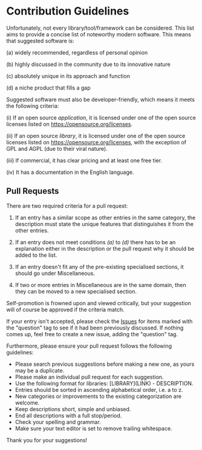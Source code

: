 # Contribution Guidelines

Unfortunately, not every library/tool/framework can be considered. This list aims to provide a concise list of noteworthy modern software. This means that suggested software is:

(a) widely recommended, regardless of personal opinion

(b) highly discussed in the community due to its innovative nature

(c) absolutely unique in its approach and function

(d) a niche product that fills a gap  

Suggested software must also be developer-friendly, which means it meets the following criteria:  

(i) If an open source *application*, it is licensed under one of the open source licenses listed on https://opensource.org/licenses.

(ii) If an open source *library*, it is licensed under one of the open source licenses listed on https://opensource.org/licenses, with the exception of GPL and AGPL (due to their viral nature).  

(iii) If commercial, it has clear pricing and at least one free tier.

(iv) It has a documentation in the English language.

## Pull Requests 

There are two required criteria for a pull request:

1. If an entry has a similar scope as other entries in the same category, the description must state the unique features that distinguishes it from the other entries.

2. If an entry does not meet conditions *(a)* to *(d)* there has to be an explanation either in the description or the pull request why it should be added to the list.

3. If an entry doesn't fit any of the pre-existing specialised sections, it should go under Miscellaneous.

4. If two or more entries in Miscellaneous are in the same domain, then they can be moved to a new specialised section.

Self-promotion is frowned upon and viewed critically, but your suggestion will of course be approved if the criteria match.

If your entry isn't accepted, please check the [Issues](https://github.com/akullpp/awesome-java/issues) for items marked with the "question" tag to see if it had been previously discussed. If nothing comes up, feel free to create a new issue, adding the "question" tag.

Furthermore, please ensure your pull request follows the following guidelines:

* Please search previous suggestions before making a new one, as yours may be a duplicate.
* Please make an individual pull request for each suggestion.
* Use the following format for libraries: \[LIBRARY\]\(LINK\) - DESCRIPTION.
* Entries should be sorted in ascending alphabetical order, i.e. a to z.
* New categories or improvements to the existing categorization are welcome.
* Keep descriptions short, simple and unbiased.
* End all descriptions with a full stop/period.
* Check your spelling and grammar.
* Make sure your text editor is set to remove trailing whitespace.

Thank you for your suggestions!
